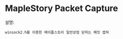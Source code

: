 # MapleStory Packet Capture


설명:

    winsock2.h를 이용한 메이플스토리 일반상점 닫히는 패킷 캡쳐
    
    
      
   
   
    





